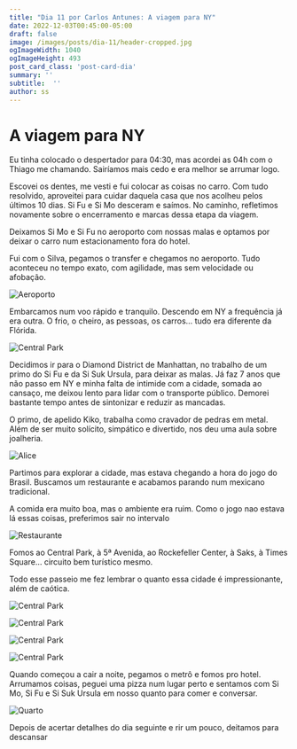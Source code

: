 ```yaml
---
title: "Dia 11 por Carlos Antunes: A viagem para NY"
date: 2022-12-03T00:45:00-05:00
draft: false
image: /images/posts/dia-11/header-cropped.jpg
ogImageWidth: 1040
ogImageHeight: 493
post_card_class: 'post-card-dia'
summary: ''
subtitle:  ''
author: ss
---
```


# A viagem para NY

Eu tinha colocado o despertador para 04:30, mas acordei as 04h com o Thiago me chamando. Sairíamos mais cedo e era melhor se arrumar logo. 

Escovei os dentes, me vesti e fui colocar as coisas no carro. Com tudo resolvido, aproveitei para cuidar daquela casa que nos acolheu pelos últimos 10 dias.
Si Fu e Si Mo desceram e saímos. No caminho, refletimos novamente sobre o encerramento e marcas dessa etapa da viagem. 

Deixamos Si Mo e Si Fu no aeroporto com nossas malas e optamos por deixar o carro num estacionamento fora do hotel. 

Fui com o Silva, pegamos o transfer e chegamos no aeroporto. Tudo aconteceu no tempo exato, com agilidade, mas sem velocidade ou afobação.

![Aeroporto](/images/posts/dia-11/02.jpg)

Embarcamos num voo rápido e tranquilo. Descendo em NY a frequência já era outra. O frio, o cheiro, as pessoas, os carros… tudo era diferente da Flórida. 

![Central Park](/images/posts/dia-11/chegada-ny.jpeg)

Decidimos ir para o Diamond District de Manhattan, no trabalho de um primo do Si Fu e da Si Suk Ursula, para deixar as malas. Já faz 7 anos que não passo em NY e minha falta de intimide com a cidade, somada ao cansaço, me deixou lento para lidar com o transporte público. Demorei bastante tempo antes de sintonizar e reduzir as mancadas. 

O primo, de apelido Kiko, trabalha como cravador de pedras em metal. Além de ser muito solícito, simpático e divertido, nos deu uma aula sobre joalheria. 

![Alice](/images/posts/dia-11/kiko.jpg)

Partimos para explorar a cidade, mas estava chegando a hora do jogo do Brasil. Buscamos um restaurante e acabamos parando num mexicano tradicional.

A comida era muito boa, mas o ambiente era ruim. Como o jogo nao estava lá essas coisas, preferimos sair no intervalo

![Restaurante](/images/posts/dia-11/restaurante.jpeg)

Fomos ao Central Park, à 5ª Avenida, ao Rockefeller Center, à Saks, à Times Square… circuito bem turístico mesmo.

Todo esse passeio me fez lembrar o quanto essa cidade é impressionante, além de caótica. 

![Central Park](/images/posts/dia-11/gerk-jong-central-park.jpg)

![Central Park](/images/posts/dia-11/tansau-central-park.jpg)

![Central Park](/images/posts/dia-11/central-park.jpeg)

![Central Park](/images/posts/dia-11/arvore-natal.jpg)

Quando começou a cair a noite, pegamos o metrô e fomos pro hotel. Arrumamos coisas, peguei uma pizza num lugar perto e sentamos com Si Mo, Si Fu e Si Suk Ursula em nosso quanto para comer e conversar.

![Quarto](/images/posts/dia-11/quarto.jpeg)

Depois de acertar detalhes do dia seguinte e rir um pouco, deitamos para descansar